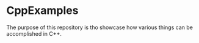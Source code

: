 # CppExamples

The purpose of this repository is tho showcase how various things can be accomplished in C++.
